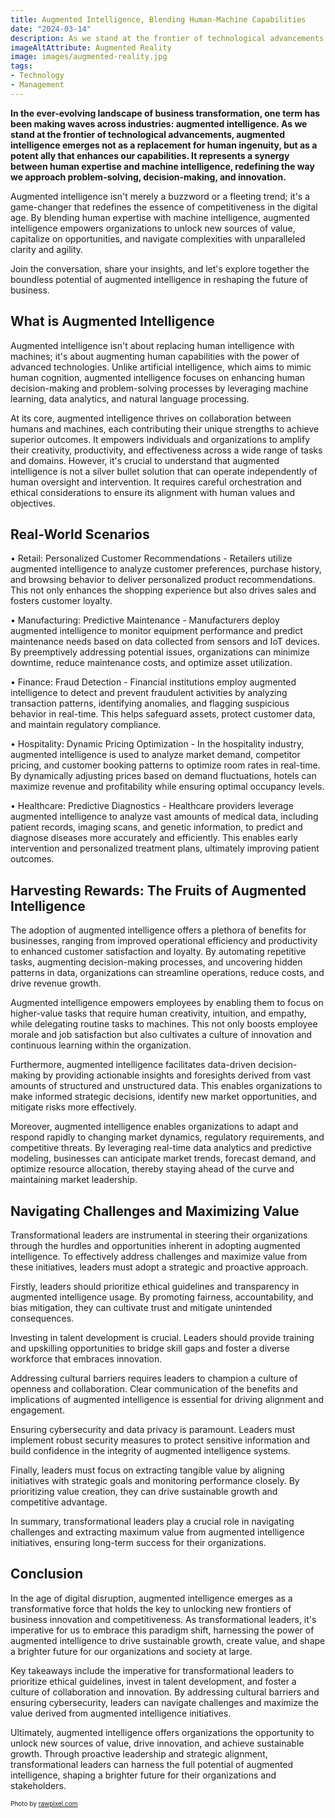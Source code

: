 ```yaml
---
title: Augmented Intelligence, Blending Human-Machine Capabilities
date: "2024-03-14"
description: As we stand at the frontier of technological advancements, augmented intelligence emerges not as a replacement for human ingenuity, but as a potent ally that enhances our capabilities. 
imageAltAttribute: Augmented Reality
image: images/augmented-reality.jpg
tags:
- Technology
- Management
---
```


**In the ever-evolving landscape of business transformation, one term has been making waves across industries: augmented intelligence. As we stand at the frontier of technological advancements, augmented intelligence emerges not as a replacement for human ingenuity, but as a potent ally that enhances our capabilities. It represents a synergy between human expertise and machine intelligence, redefining the way we approach problem-solving, decision-making, and innovation.**

Augmented intelligence isn't merely a buzzword or a fleeting trend; it's a game-changer that redefines the essence of competitiveness in the digital age. By blending human expertise with machine intelligence, augmented intelligence empowers organizations to unlock new sources of value, capitalize on opportunities, and navigate complexities with unparalleled clarity and agility.

Join the conversation, share your insights, and let's explore together the boundless potential of augmented intelligence in reshaping the future of business.

## What is Augmented Intelligence

Augmented intelligence isn't about replacing human intelligence with machines; it's about augmenting human capabilities with the power of advanced technologies. Unlike artificial intelligence, which aims to mimic human cognition, augmented intelligence focuses on enhancing human decision-making and problem-solving processes by leveraging machine learning, data analytics, and natural language processing.

At its core, augmented intelligence thrives on collaboration between humans and machines, each contributing their unique strengths to achieve superior outcomes. It empowers individuals and organizations to amplify their creativity, productivity, and effectiveness across a wide range of tasks and domains. However, it's crucial to understand that augmented intelligence is not a silver bullet solution that can operate independently of human oversight and intervention. It requires careful orchestration and ethical considerations to ensure its alignment with human values and objectives.

## Real-World Scenarios

•	Retail: Personalized Customer Recommendations - Retailers utilize augmented intelligence to analyze customer preferences, purchase history, and browsing behavior to deliver personalized product recommendations. This not only enhances the shopping experience but also drives sales and fosters customer loyalty.

•	Manufacturing: Predictive Maintenance - Manufacturers deploy augmented intelligence to monitor equipment performance and predict maintenance needs based on data collected from sensors and IoT devices. By preemptively addressing potential issues, organizations can minimize downtime, reduce maintenance costs, and optimize asset utilization.

•	Finance: Fraud Detection - Financial institutions employ augmented intelligence to detect and prevent fraudulent activities by analyzing transaction patterns, identifying anomalies, and flagging suspicious behavior in real-time. This helps safeguard assets, protect customer data, and maintain regulatory compliance.

•	Hospitality: Dynamic Pricing Optimization - In the hospitality industry, augmented intelligence is used to analyze market demand, competitor pricing, and customer booking patterns to optimize room rates in real-time. By dynamically adjusting prices based on demand fluctuations, hotels can maximize revenue and profitability while ensuring optimal occupancy levels.

•	Healthcare: Predictive Diagnostics - Healthcare providers leverage augmented intelligence to analyze vast amounts of medical data, including patient records, imaging scans, and genetic information, to predict and diagnose diseases more accurately and efficiently. This enables early intervention and personalized treatment plans, ultimately improving patient outcomes.

## Harvesting Rewards: The Fruits of Augmented Intelligence

The adoption of augmented intelligence offers a plethora of benefits for businesses, ranging from improved operational efficiency and productivity to enhanced customer satisfaction and loyalty. By automating repetitive tasks, augmenting decision-making processes, and uncovering hidden patterns in data, organizations can streamline operations, reduce costs, and drive revenue growth.

Augmented intelligence empowers employees by enabling them to focus on higher-value tasks that require human creativity, intuition, and empathy, while delegating routine tasks to machines. This not only boosts employee morale and job satisfaction but also cultivates a culture of innovation and continuous learning within the organization.

Furthermore, augmented intelligence facilitates data-driven decision-making by providing actionable insights and foresights derived from vast amounts of structured and unstructured data. This enables organizations to make informed strategic decisions, identify new market opportunities, and mitigate risks more effectively.

Moreover, augmented intelligence enables organizations to adapt and respond rapidly to changing market dynamics, regulatory requirements, and competitive threats. By leveraging real-time data analytics and predictive modeling, businesses can anticipate market trends, forecast demand, and optimize resource allocation, thereby staying ahead of the curve and maintaining market leadership.

## Navigating Challenges and Maximizing Value

Transformational leaders are instrumental in steering their organizations through the hurdles and opportunities inherent in adopting augmented intelligence. To effectively address challenges and maximize value from these initiatives, leaders must adopt a strategic and proactive approach.

Firstly, leaders should prioritize ethical guidelines and transparency in augmented intelligence usage. By promoting fairness, accountability, and bias mitigation, they can cultivate trust and mitigate unintended consequences.

Investing in talent development is crucial. Leaders should provide training and upskilling opportunities to bridge skill gaps and foster a diverse workforce that embraces innovation.

Addressing cultural barriers requires leaders to champion a culture of openness and collaboration. Clear communication of the benefits and implications of augmented intelligence is essential for driving alignment and engagement.

Ensuring cybersecurity and data privacy is paramount. Leaders must implement robust security measures to protect sensitive information and build confidence in the integrity of augmented intelligence systems.

Finally, leaders must focus on extracting tangible value by aligning initiatives with strategic goals and monitoring performance closely. By prioritizing value creation, they can drive sustainable growth and competitive advantage.

In summary, transformational leaders play a crucial role in navigating challenges and extracting maximum value from augmented intelligence initiatives, ensuring long-term success for their organizations.

## Conclusion

In the age of digital disruption, augmented intelligence emerges as a transformative force that holds the key to unlocking new frontiers of business innovation and competitiveness. As transformational leaders, it's imperative for us to embrace this paradigm shift, harnessing the power of augmented intelligence to drive sustainable growth, create value, and shape a brighter future for our organizations and society at large.

Key takeaways include the imperative for transformational leaders to prioritize ethical guidelines, invest in talent development, and foster a culture of collaboration and innovation. By addressing cultural barriers and ensuring cybersecurity, leaders can navigate challenges and maximize the value derived from augmented intelligence initiatives.

Ultimately, augmented intelligence offers organizations the opportunity to unlock new sources of value, drive innovation, and achieve sustainable growth. Through proactive leadership and strategic alignment, transformational leaders can harness the full potential of augmented intelligence, shaping a brighter future for their organizations and stakeholders.


<p style= "font-size:10px;">Photo by <a href="https://www.freepik.es/foto-gratis/tecnologia-fondo-toque-humano-nueva-version-moderna-creacion-adan_17851045.htm#fromView=search&page=1&position=2&uuid=5beba50a-89c4-421c-9994-61b00ea4483d" target="_blank">rawpixel.com</a></p>
